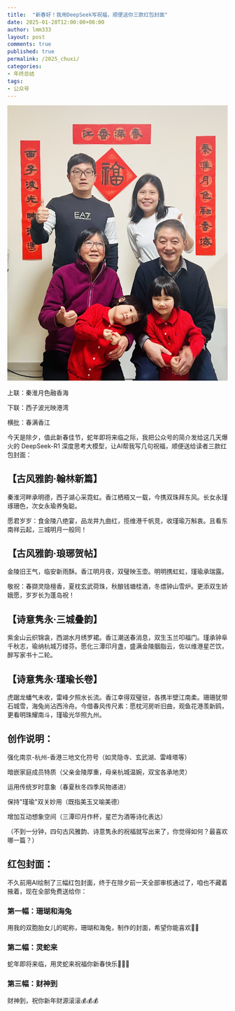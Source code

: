 ```yaml
---
title:  "新春好！我用DeepSeek写祝福，顺便送你三款红包封面"
date: 2025-01-28T12:00:00+08:00
author: lmm333
layout: post
comments: true
published: true
permalink: /2025_chuxi/
categories:
- 年终总结
tags:
- 公众号
---
```

![family.jpeg](..%2Fimages%2F2025-01-28-2025_chuxi%2Ffamily.jpeg)

上联：秦淮月色融香海

下联：西子波光映港湾

横批：春满香江

今天是除夕，值此新春佳节，蛇年即将来临之际，我把公众号的简介发给这几天爆火的 DeepSeek-R1 深度思考大模型，让AI帮我写几句祝福，顺便送给读者三款红包封面：

<!--more-->

## 【古风雅韵·翰林新篇】

秦淮河畔承明德，西子湖心采霓虹。香江栖梧又一载，今携双珠拜东风。长女永瑾琢珊色，次女永瑜养兔聪。

愿君岁岁：食金陵八绝宴，品龙井九曲红，揽维港千帆竞，收瑾瑜万斛衷。且看东南祥云起，三城明月一般同！

## 【古风雅韵·琅琊贺帖】

金陵旧王气，临安新雨酥。香江明月夜，双璧映玉壶。明明携虹虹，瑾瑜承瑞露。

敬祝：春撷灵隐檀香，夏枕玄武荷珠，秋酿钱塘桂酒，冬煨钟山雪炉。更添双生娇娥愿，岁岁长为蓬岛祝！

## 【诗意隽永·三城叠韵】

紫金山云织锦衾，西湖水月绣罗裙。香江潮送春消息，双生玉兰叩福门。瑾承钟阜千秋志，瑜纳杭城万缕芬。愿化三潭印月盏，盛满金陵胭脂云，佐以维港星芒饮，醉写家书十二轮。

## 【诗意隽永·瑾瑜长卷】

虎踞龙蟠气未收，雷峰夕照水长流。香江幸得双璧驻，各携半壁江南柔。珊珊犹带石城雪，海兔尚沾西泠舟。今借春风传尺素：愿枕河房听旧曲，观鱼花港羡新鸥，更看明珠耀南斗，瑾瑜光华照九州。

## 创作说明：

强化南京-杭州-香港三地文化符号（如灵隐寺、玄武湖、雷峰塔等）

暗嵌家庭成员特质（父亲金陵厚重，母亲杭城温婉，双宝各承地灵）

运用传统岁时意象（春夏秋冬四季风物递进）

保持"瑾瑜"双关妙用（既指美玉又喻美德）

增加互动想象空间（三潭印月作杯，星芒为酒等诗化表达）

（不到一分钟，四句古风雅韵、诗意隽永的祝福就写出来了，你觉得如何？最喜欢哪一篇？）

## 红包封面：
不久前用AI绘制了三幅红包封面，终于在除夕前一天全部审核通过了，咱也不藏着掖着，现在全部免费送给你：

### 第一幅：珊瑚和海兔
用我的双胞胎女儿的昵称，珊瑚和海兔，制作的封面，希望你能喜欢🪸🐰

### 第二幅：灵蛇来
蛇年即将来临，用灵蛇来祝福你新春快乐🐍🐍🐍

### 第三幅：财神到
财神到，祝你新年财源滚滚💰💰💰